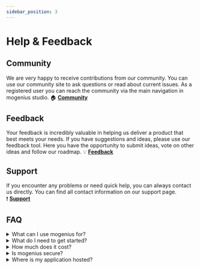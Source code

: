 ```yaml
---
sidebar_position: 3
---
```


# Help & Feedback

## Community
We are very happy to receive contributions from our community. You can use our community site to ask questions or read about current issues. As a registered user you can reach the community via the main navigation in mogenius studio.
🏠 **[Community](https://community.mogenius.com)**

## Feedback
Your feedback is incredibly valuable in helping us deliver a product that best meets your needs. If you have suggestions and ideas, please use our feedback tool. Here you have the opportunity to submit ideas, vote on other ideas and follow our roadmap.
💡 **[Feedback](https://feedback.mogenius.com)**

## Support
If you encounter any problems or need quick help, you can always contact us directly. You can find all contact information on our support page.  
❗️ **[Support](mailto:support@mogenius.com)**

## FAQ

<details>
    <summary>What can I use mogenius for?</summary>
    <div>
        <div>mogenius is the single layer between your application and the cloud. You can deploy and run any application with mogenius and get it up and running in no time on a hyper-scalable and automated cloud infrastructure. Most application types and services are are supported, like web applications, databases, background workers and of course static websites. Read more about <a href="../services/service-overview">supported services here</a>.</div>
    </div>
</details>

<details>
    <summary>What do I need to get started?</summary>
    <div>
        <div>All you need is an account for mogenius (<a href="https://studio.dev.mogenius.com/user/registration">sign up here</a>) and your Github account.</div>
    </div>
</details>

<details>
    <summary>How much does it cost?</summary>
    <div>
        <div>You can start with a free plan, no payment details are required. You select the plan you want when you create a cloudspace, and a free plan is set by default. Our paid plans are designed to cover a specific phase in the development of your project at a time. Check out the <a href="https://mogenius.com/pricing">available plans here</a>. If you need more resources or additional features later you can upgrade to a higher plan at any time.</div>
    </div>
</details>

<details>
    <summary>Is mogenius secure?</summary>
    <div>
        <div>We rely on best practices for managing cloud-native applications. Under the hood, your cloudspace is a fully isolated namespace on Kubernetes that cannot be accessed from the outside. In addition, every cloudspace and service is delivered through Cloudflare and is protected by Cloudflare Enterprise-level features. Read more about <a href="#">security</a>.</div>
    </div>
</details>

<details>
    <summary>Where is my application hosted?</summary>
    <div>
        <div>Our clusters are hosted in Frankfurt, Germany, by Microsoft Azure. We will soon offer additional locations.</div>
    </div>
</details>